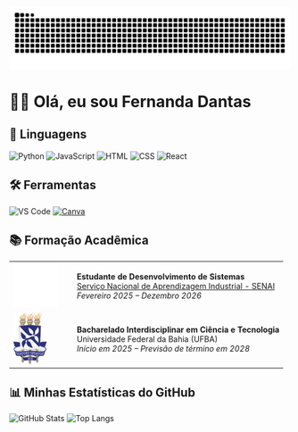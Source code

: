 <picture>
  <source media="(prefers-color-scheme: dark)" srcset="https://raw.githubusercontent.com/fernanddadantasm/fernanddadantasm/output/github-contribution-grid-snake-dark.svg">
  <source media="(prefers-color-scheme: light)" srcset="https://raw.githubusercontent.com/fernanddadantasm/fernanddadantasm/output/github-contribution-grid-snake.svg">
  <img alt="github contribution grid snake animation" src="https://raw.githubusercontent.com/fernanddadantasm/fernanddadantasm/output/github-contribution-grid-snake.svg">
</picture>


# 👩‍💻 Olá, eu sou Fernanda Dantas 

## 🚀 Linguagens
<p align="left"> 
  <img src="https://cdn.jsdelivr.net/gh/devicons/devicon/icons/python/python-original.svg" alt="Python" width="40"/> 
  <img src="https://cdn.jsdelivr.net/gh/devicons/devicon/icons/javascript/javascript-original.svg" alt="JavaScript" width="40"/> 
  <img src="https://cdn.jsdelivr.net/gh/devicons/devicon/icons/html5/html5-original.svg" alt="HTML" width="40"/> 
  <img src="https://cdn.jsdelivr.net/gh/devicons/devicon/icons/css3/css3-original.svg" alt="CSS" width="40"/> 
  <img src="https://cdn.jsdelivr.net/gh/devicons/devicon/icons/react/react-original.svg" alt="React" width="40"/> 
</p>

## 🛠 Ferramentas 
<p align="left"> 
  <img src="https://cdn.jsdelivr.net/gh/devicons/devicon/icons/vscode/vscode-original.svg" alt="VS Code" width="40"/> 
  <a href="https://www.canva.com/" target="_blank"><img src="https://cdn.jsdelivr.net/gh/devicons/devicon/icons/canva/canva-original.svg" alt="Canva" width="40"/></a>
</p>

## 📚 Formação Acadêmica

<table>
 <tr>
    <td valign="top" width="100px">
      <img src="https://github.com/v21sobral/v21sobral/blob/main/img/SenaiAnima.gif" alt="Logo SENAI" width="80">
    </td>
    <td>
      <strong>Estudante de Desenvolvimento de Sistemas</strong><br>
      <a href="https://senai.portaldaindustria.com.br/">Serviço Nacional de Aprendizagem Industrial - SENAI</a><br>
      <em>Fevereiro 2025 – Dezembro 2026</em>
    </td>
  </tr>
  <tr>
    <td valign="top"><img src="https://github.com/fernanddadantasm/fernanddadantasm/blob/main/Brasão_da_UFBA.png?raw=true" alt="Logo UFBA" width="60"></td>
    <td>
      <strong>Bacharelado Interdisciplinar em Ciência e Tecnologia</strong><br>
      Universidade Federal da Bahia (UFBA)<br>
      <em>Início em 2025 – Previsão de término em 2028</em>
    </td>
  </tr>
</table>

## 📊 Minhas Estatísticas do GitHub

![GitHub Stats](https://github-readme-stats.vercel.app/api?username=fernanddadantasm&show_icons=true&theme=radical)
![Top Langs](https://github-readme-stats.vercel.app/api/top-langs/?username=fernanddadantasm&layout=compact&theme=radical)
